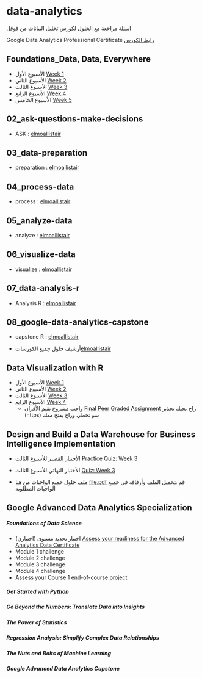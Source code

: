 # data-analytics

اسئلة مراجعة مع الحلول لكورس تحليل البيانات من قوقل 

Google Data Analytics Professional Certificate [رابط الكورس](https://www.coursera.org/professional-certificates/google-data-analytics)





## Foundations_Data, Data, Everywhere

* الأسبوع الأول [Week 1](/Foundations_Data%2C%20Data%2C%20Everywhere/Week_1)
* الأسبوع الثاني [Week 2](/Foundations_Data%2C%20Data%2C%20Everywhere/Week_2)
* الأسبوع الثالث [Week 3](/Foundations_Data%2C%20Data%2C%20Everywhere/Week_3)
* الأسبوع الرابع [Week 4](/Foundations_Data%2C%20Data%2C%20Everywhere/Week_4)
* الأسبوع الخامس [Week 5](/Foundations_Data%2C%20Data%2C%20Everywhere/Week_5)




## 02_ask-questions-make-decisions

-  ASK : [elmoallistair](https://github.com/elmoallistair/google-data-analytics/tree/33aebadb2d76570b53a3110e8b2ff2051a0daf1d/02_ask-questions-make-decisions)



## 03_data-preparation

-  preparation : [elmoallistair](https://github.com/elmoallistair/google-data-analytics/tree/33aebadb2d76570b53a3110e8b2ff2051a0daf1d/03_data-preparation)



## 04_process-data

-  process : [elmoallistair](https://github.com/elmoallistair/google-data-analytics/tree/33aebadb2d76570b53a3110e8b2ff2051a0daf1d/04_process-data)


## 05_analyze-data

-  analyze : [elmoallistair](https://github.com/elmoallistair/google-data-analytics/tree/33aebadb2d76570b53a3110e8b2ff2051a0daf1d/05_analyze-data)



## 06_visualize-data

-  visualize : [elmoallistair](https://github.com/elmoallistair/google-data-analytics/tree/33aebadb2d76570b53a3110e8b2ff2051a0daf1d/06_visualize-data)


## 07_data-analysis-r

-  Analysis R : [elmoallistair](https://github.com/elmoallistair/google-data-analytics/tree/33aebadb2d76570b53a3110e8b2ff2051a0daf1d/07_data-analysis-r)


## 08_google-data-analytics-capstone

-  capstone R : [elmoallistair](https://github.com/elmoallistair/google-data-analytics/tree/33aebadb2d76570b53a3110e8b2ff2051a0daf1d/08_google-data-analytics-capstone)



-   أرشيف حلول جميع الكورسات[elmoallistair](https://github.com/elmoallistair/google-data-analytics/tree/33aebadb2d76570b53a3110e8b2ff2051a0daf1d)




## Data Visualization with R
- الأسبوع الأول [Week 1](https://progiez.com/data-visualization-with-r-week-1-coursera-quiz-answers)
- الأسبوع الثاني  [Week 2](https://progiez.com/data-visualization-with-r-week-2-coursera-quiz-answers)
- الأسبوع الثالث  [Week 3](https://progiez.com/data-visualization-with-r-week-3-coursera-quiz-answers)
- الأسبوع الرابع  [Week 4](https://progiez.com/data-visualization-with-r-week-4-coursera-quiz-answers)
  - واجب مشروع تقيم الأقران   [Final Peer Graded Assignment](https://progiez.com/final-peer-graded-assignmnet-week-4)
راح يجيك تحذير (https) سو تخطي وراح يفتح معك





## Design and Build a Data Warehouse for Business Intelligence Implementation


*  الأختبار القصير للأسبوع الثالث [Practice Quiz: Week 3](/Design%20and%20Build%20a%20Data%20Warehouse%20for%20Business%20Intelligence%20Implementation/Week_3/Practice%20Quiz%20for%20module%203%20assignment-Test%20DW.md) 

*  الأختبار النهائي للأسبوع الثالث [Quiz: Week 3](/Design%20and%20Build%20a%20Data%20Warehouse%20for%20Business%20Intelligence%20Implementation/Week_3/Quiz%20for%20module%203%20assignment-Production%20DW.md) 

* ملف حلول جميع الواجبات من هنا [file.pdf](/file.pdf) قم بتحميل الملف وأرفاقه في جميع الواجبات المطلوبة 






## Google Advanced Data Analytics Specialization


##### Foundations of Data Science
* اختبار تحديد مستوى (اختياري) [Assess your readiness for the Advanced Analytics Data Certificate](./Google%20Advanced%20Data%20Analytics%20Specialization/Foundations%20of%20Data%20Science/Assess%20your%20readiness%20for%20the%20Advanced%20Analytics%20Data%20Certificate.MD)
* Module 1 challenge
* Module 2 challenge
* Module 3 challenge
* Module 4 challenge
* Assess your Course 1 end-of-course project

##### Get Started with Python
##### Go Beyond the Numbers: Translate Data into Insights
##### The Power of Statistics
##### Regression Analysis: Simplify Complex Data Relationships
##### The Nuts and Bolts of Machine Learning
##### Google Advanced Data Analytics Capstone
 



